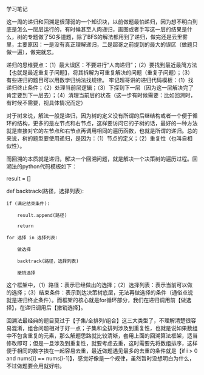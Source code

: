 学习笔记

这一周的递归和回溯是很薄弱的一个知识块，以前做题最怕递归，因为想不明白到底是怎么一层层运行的，有时候甚至人肉递归，画图或者手写这一层的结果是什么，树的专题做了50多道题，除了BFS的解法都用到了递归，做完还是云里雾里，主要原因：一是没有真正理解递归，二是超哥之前提到的最大的误区（做题只做一遍），做完就忘。

递归的思维要点：（1）最大误区：不要进行“人肉递归”；（2）要找到最近最简方法【也就是最近重复子问题】，将其拆解为可重复解决的问题（重复子问题）；（3）有些递归的题目可以用数学归纳法找规律。
牢记超哥讲的递归代码模板：（1）找递归终止条件；（2）处理当前层逻辑；（3）下探到下一层（因为这一层解决完了肯定要到下一层去）；（4）清理当前层的状态（这一步有时候需要：比如回溯时，有时候不需要，视具体情况而定）

对于树来说，解法一般是递归，因为树的定义没有所谓的后继结构或者一个便于循环的结构，更多的是左节点和右节点，这样要访问它的子树的话，最好的一种方法就是直接对它的左节点和右节点再调用相同的遍历函数，也就是所谓的递归。总的来说，树的题型要使用递归，是因为：（1）节点的定义；（2）重复性（也叫自相似性）。

而回溯的本质就是递归，解决一个回溯问题，就是解决一个决策树的遍历过程。回溯法的python代码模板如下：

result = []

def backtrack(路径，选择列表):

    if (满足结束条件):
    
        result.append(路径)
        
        return
        
    for 选择 in 选择列表:
    
        做选择
        
        backtrack(路径，选择列表)
        
        撤销选择
        
这个框架中，（1）路径：表示已经做出的选择；（2）选择列表：表示当前可以做的选择；（3）结束条件：表示到达决策树底层，无法再做选择的条件（通俗点说就是递归终止条件）。而框架的核心就是for循环部分，我们在递归调用前【做选择】，在递归调用后【撤销选择】。

回溯法最经典的题目莫过于【子集/全排列/组合】这三大类型了，不理解清楚很容易混淆，组合问题相对于好一点；子集和全排列涉及到重复性，也就是说如果数组中不包含重复的元素，那么解题思路就比较清晰，套用上面的回溯算法框架，适当修改即可；但是一旦涉及到重复性，就要考虑去重，这时需要先将数组排序，这样便于相同的数字挨在一起容易去重，最近做题遇见最多的去重的条件就是【if i > 0 and nums[i] == nums[i-1]】，感觉好像是一个规律，虽然暂时没想明白为什么，不过做题要会用就好啦。
